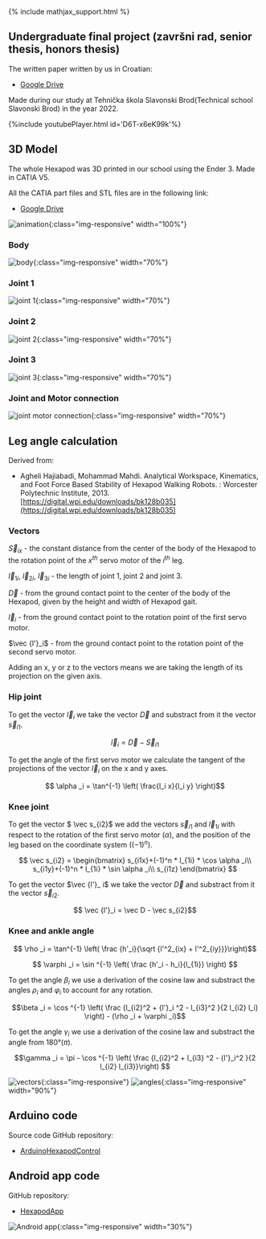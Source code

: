 {% include mathjax_support.html %}
## Undergraduate final project (završni rad, senior thesis, honors thesis)

The written paper written by us in Croatian:
- [Google Drive](https://drive.google.com/file/d/1IeAkGCefQATIOI2VWCPJCTtHlTw8PiWc/view?usp=sharing)

Made during our study at Tehnička škola Slavonski Brod(Technical school Slavonski Brod) in the year 2022.

{%include youtubePlayer.html id='D6T-x6eK99k'%}

## 3D Model
The whole Hexapod was 3D printed in our school using the Ender 3. 
Made in CATIA V5.

All the CATIA part files and STL files are in the following link:
- [Google Drive](https://drive.google.com/drive/folders/1QQRWzVuSSnGnp3QAfDBRTR51gKrdCw-J?usp=sharing)

![animation](/images/walking.gif){:class="img-responsive" width="100%"}

### Body
![body](/images/body.png){:class="img-responsive" width="70%"}

### Joint 1
![joint 1](/images/joint%201.png){:class="img-responsive" width="70%"} 

### Joint 2
![joint 2](/images/joint%202.png){:class="img-responsive" width="70%"} 

### Joint 3
![joint 3](/images/joint%203.png){:class="img-responsive" width="70%"} 

### Joint and Motor connection
![joint motor connection](/images/joint%20motor%20connection.png){:class="img-responsive" width="70%"} 

## Leg angle calculation
Derived from: 
- Agheli Hajiabadi, Mohammad Mahdi. Analytical Workspace, Kinematics, and Foot Force Based Stability of Hexapod Walking Robots. : Worcester Polytechnic Institute, 2013. 
[https://digital.wpi.edu/downloads/bk128b035](https://digital.wpi.edu/downloads/bk128b035)

### Vectors
$\vec S_{ix}$ - the constant distance from the center of the body of the Hexapod to the rotation point of the $x^{th}$ servo motor of the $i^{th}$ leg. 

$\vec l_{1i}$, $\vec l_{2i}$, $\vec l_{3i}$ - the length of joint 1, joint 2 and joint 3.

$\vec D$ - from the ground contact point to the center of the body of the Hexapod, given by the height and width of Hexapod gait.

$\vec l_i$ - from the ground contact point to the rotation point of the first servo motor.

$\vec {l'}_i$ - from the ground contact point to the rotation point of the second servo motor.

Adding an x, y or z to the vectors means we are taking the length of its projection on the given axis.

### Hip joint
To get the vector $\vec l_i$ we take the vector $\vec D$ and substract from it the vector $\vec s_{i1}$.

$$ \vec l_i = \vec D - \vec S_{i1} $$

To get the angle of the first servo motor we calculate the tangent of the projections of the vector $\vec l_i$ on the x and y axes.

$$ \alpha _i = \tan^{-1} \left( \frac{l_i x}{l_i y} \right)$$

### Knee joint
To get the vector $ \vec s_{i2}$ we add the vectors $\vec s_{i1}$ and $\vec l_{1i}$ with respect to the rotation of the first servo motor ($\alpha$), and the position of the leg based on the coordinate system ($(-1)^n$).

$$ \vec s_{i2} = \begin{bmatrix}
s_{i1x}+(-1)^n * l_{1i} * \cos \alpha _i\\ 
s_{i1y}+(-1)^n * l_{1i} * \sin \alpha _i\\
s_{i1z}
\end{bmatrix} $$

To get the vector $\vec {l'}_ i$ we take the vector $\vec D$ and substract from it the vector $\vec s_{i2}$.

$$ \vec {l'}_i = \vec D - \vec s_{i2}$$

### Knee and ankle angle

$$ \rho _i = \tan^{-1} \left( \frac {h'_i}{\sqrt {l'^2_{ix} + l'^2_{iy}}}\right)$$

$$ \varphi _i = \sin ^{-1} \left( \frac {h'_i - h_i}{l_{1i}} \right) $$

To get the angle $\beta _i$ we use a derivation of the cosine law and substract the angles $\rho _i$ and $\varphi _i$ to account for any rotation.

$$\beta _i = \cos ^{-1} \left( \frac {l_{i2}^2 + {l'}_i ^2 - l_{i3}^2 }{2 l_{i2} l_i} \right) - (\rho _i + \varphi _i)$$

To get the angle $\gamma _i$ we use a derivation of the cosine law and substract the angle from 180°($\pi$).

$$\gamma _i = \pi - \cos ^{-1} \left( \frac {l_{i2}^2 + l_{i3} ^2 - {l'}_i^2 }{2 l_{i2} l_{i3}}\right) $$

![vectors](/images/vector.png){:class="img-responsive"} 
![angles](/images/angle.png){:class="img-responsive" width="90%"} 

## Arduino code
Source code GitHub repository:
- [ArduinoHexapodControl](https://github.com/DorianK29/ArduinoHexapodControl)

## Android app code
GitHub repository:
- [HexapodApp](https://github.com/DorianK29/HexapodApp)

![Android app](/images/mobile%20app.png){:class="img-responsive" width="30%"} 